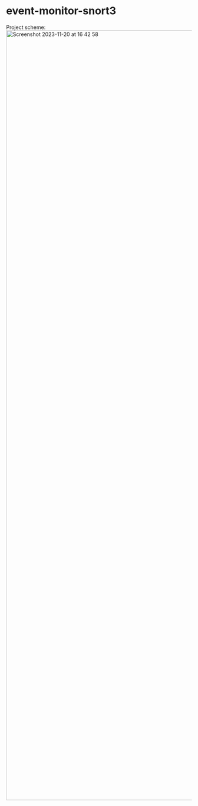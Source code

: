 # event-monitor-snort3

Project scheme:
<img width="2086" alt="Screenshot 2023-11-20 at 16 42 58" src="https://github.com/maksym-shulha/event-monitor-snort3/assets/123635020/3cdbdd7a-dd38-470a-a051-ab967611e81b">
